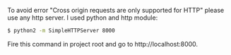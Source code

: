 To avoid error "Cross origin requests are only supported for HTTP" please use any http server. I used python and http module:

``` bash
$ python2 -m SimpleHTTPServer 8000
```

Fire this command in project root and go to http://localhost:8000.